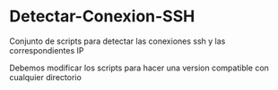 # Detectar-Conexion-SSH

Conjunto de scripts para detectar las conexiones ssh y las correspondientes IP

Debemos modificar los scripts para hacer una version compatible con cualquier directorio

